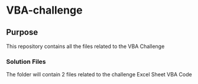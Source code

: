# VBA-challenge

## Purpose
This repository contains all the files related to the VBA Challenge

### Solution Files
The folder will contain 2 files related to the challenge
Excel Sheet
VBA Code
